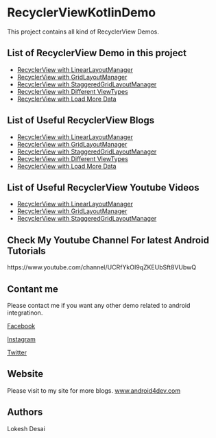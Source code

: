 <h1>RecyclerViewKotlinDemo</h1>

This project contains all kind of RecyclerView Demos.

<h2>List of RecyclerView Demo in this project</h2>
<ul>
<li><a href="https://github.com/lokeshdesai403/RecyclerViewKotlinDemo/blob/master/app/src/main/java/com/android4dev/recyclerview/RecyclerViewLinearLayoutActivity.kt" rel="nofollow">RecyclerView with LinearLayoutManager</a></li>
  <li><a href="https://github.com/lokeshdesai403/RecyclerViewKotlinDemo/blob/master/app/src/main/java/com/android4dev/recyclerview/RecyclerViewGridLayoutActivity.kt" rel="nofollow">RecyclerView with GridLayoutManager</a></li>
    <li><a href="https://github.com/lokeshdesai403/RecyclerViewKotlinDemo/blob/master/app/src/main/java/com/android4dev/recyclerview/RecyclerViewStaggeredGridActivity.kt">RecyclerView with StaggeredGridLayoutManager</a></li>
   <li><a href="https://github.com/lokeshdesai403/RecyclerViewKotlinDemo/blob/master/app/src/main/java/com/android4dev/recyclerview/RecyclerViewHeaderFooterActivity.kt">RecyclerView with Different ViewTypes</a></li>
   <li><a href="https://github.com/lokeshdesai403/RecyclerViewKotlinDemo/blob/master/app/src/main/java/com/android4dev/recyclerview/RecyclerViewLoadMoreDataActivity.kt">RecyclerView with Load More Data</a></li>
</ul>

<h2>List of Useful RecyclerView Blogs</h2>
<ul>
<li><a href="http://www.android4dev.com/how-to-display-list-of-data-into-recyclerview/" rel="nofollow">RecyclerView with LinearLayoutManager</a></li>
  <li><a href="http://www.android4dev.com/how-to-integrate-recyclerview-using-gridlayoutmanager-android/">RecyclerView with GridLayoutManager</a></li>
    <li><a href="http://www.android4dev.com/how-to-use-recyclerview-with-staggeredgridlayoutmanager-kotlin/">RecyclerView with StaggeredGridLayoutManager</a></li>
   <li><a href="http://www.android4dev.com/recyclerview-multiple-view-types-header-footer/">RecyclerView with Different ViewTypes</a></li>
   <li><a href="">RecyclerView with Load More Data</a></li>
</ul>

<h2>List of Useful RecyclerView Youtube Videos</h2>
<ul>
<li><a href="https://youtu.be/MLbjcYsIC68" rel="nofollow">RecyclerView with LinearLayoutManager</a></li>
  <li><a href="https://www.youtube.com/watch?v=NHPzLspovPE">RecyclerView with GridLayoutManager</a></li>
    <li><a href="https://youtu.be/jhrfnLIQXvE">RecyclerView with StaggeredGridLayoutManager</a></li>
</ul>

<h2>Check My Youtube Channel For latest Android Tutorials</h2>
https://www.youtube.com/channel/UCRfYkOI9qZKEUbSft8VUbwQ


<h2>Contant me</h2>

Please contact me if you want any other demo related to android integratinon. 

<a href="https://www.facebook.com/Android-ios-DevOps-367550067088277/?ref=aymt_homepage_panel" rel="nofollow">Facebook</a>

<a href="https://www.instagram.com/android4dev/" rel="nofollow">Instagram</a>

<a href="https://twitter.com/lokesh_desai?lang=en-gb" rel="nofollow">Twitter</a>


<h2>Website</h2>

Please visit to my site for more blogs.
<a href="http://www.android4dev.com/" rel="nofollow">www.android4dev.com</a>

<h2>Authors</h2>

Lokesh Desai


